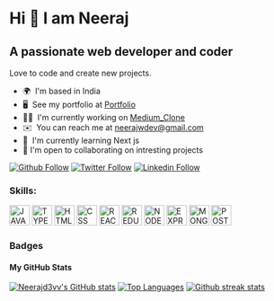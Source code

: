 # Hi 👋 I am Neeraj
## A passionate web developer and coder
Love to code and create new projects.

* 🌍  I'm based in India 
* 🖥️  See my portfolio at [Portfolio](https://react-framer-portfolio.netlify.app/)
* 👨‍💻  I'm currently working on [Medium_Clone](https://github.com/Neerajd3vv/Paytm-Basic)
* ✉️  You can reach me at [neerajwdev@gmail.com](mailto:neerajwdev@gmail.com)
* 🧠  I'm currently learning Next js
* 🤝  I'm open to collaborating on intresting projects


[![Github Follow](https://img.shields.io/badge/Github-100000?style=badge&logo=github&logoColor=white)](https://github.com/Neerajd3vv)
[![Twitter Follow](https://img.shields.io/badge/Twitter-1DA1F2?style=badge&logo=twitter&logoColor=white)](https://twitter.com/NeerajbhattW)
[![Linkedin Follow](https://img.shields.io/badge/Linkedin-0077B5?style=badge&logo=linkedin&logoColor=white)](https://www.linkedin.com/in/neeraj-bhatt-984b992b2/)


<h3 align="left">Skills:</h3>
<p align="left">

<a href="https://www.javascript.com/" target="_blank" rel="noreferrer"><img src="https://cdn.jsdelivr.net/gh/devicons/devicon/icons/javascript/javascript-original.svg" width="36" height="36" alt="JAVASCRIPT" /></a>
<a href="https://www.typescriptlang.org/" target="_blank" rel="noreferrer"><img src="https://cdn.jsdelivr.net/gh/devicons/devicon/icons/typescript/typescript-original.svg" width="36" height="36" alt="TYPESCRIPT" /></a>
<a href="https://developer.mozilla.org/en-US/docs/Web/HTML" target="_blank" rel="noreferrer"><img src="https://cdn.jsdelivr.net/gh/devicons/devicon/icons/html5/html5-original.svg" width="36" height="36" alt="HTML" /></a> 
<a href="https://developer.mozilla.org/en-US/docs/Web/CSS" target="_blank" rel="noreferrer"><img src="https://cdn.jsdelivr.net/gh/devicons/devicon/icons/css3/css3-original.svg" width="36" height="36" alt="CSS" /></a> 
<a href="https://reactjs.org/" target="_blank" rel="noreferrer"><img src="https://cdn.jsdelivr.net/gh/devicons/devicon/icons/react/react-original.svg" width="36" height="36" alt="REACT" /></a> 
<a href="https://redux.js.org/" target="_blank" rel="noreferrer"><img src="https://cdn.jsdelivr.net/gh/devicons/devicon/icons/redux/redux-original.svg" width="36" height="36" alt="REDUX" /></a> 
<a href="https://nodejs.org/en/" target="_blank" rel="noreferrer"><img src="https://cdn.jsdelivr.net/gh/devicons/devicon/icons/nodejs/nodejs-original.svg" width="36" height="36" alt="NODEJS" /></a> 
<a href="https://expressjs.com/" target="_blank" rel="noreferrer"><img src="https://cdn.jsdelivr.net/gh/devicons/devicon/icons/express/express-original.svg" width="36" height="36" alt="EXPRESS" /></a> 
<a href="https://www.mongodb.com/" target="_blank" rel="noreferrer"><img src="https://cdn.jsdelivr.net/gh/devicons/devicon/icons/mongodb/mongodb-original.svg" width="36" height="36" alt="MONGODB" /></a> 
<a href="https://www.postgresql.org/" target="_blank" rel="noreferrer"><img src="https://cdn.jsdelivr.net/gh/devicons/devicon/icons/postgresql/postgresql-original.svg" width="36" height="36" alt="POSTGRESQL" /></a> 

</p>


### Badges

<h4>My GitHub Stats</h4>
<a href="http://www.github.com/Neerajd3vv"><img src="https://github-readme-stats.vercel.app/api?username=Neerajd3vv&show_icons=true&title_color=70a5fd&icon_color=bf91f3&text_color=38bdae&bg_color=1a1b27&hide_border=true" alt="Neerajd3vv's GitHub stats" /></a>
<a href="http://www.github.com/Neerajd3vv"><img src="https://github-readme-stats.vercel.app/api/top-langs/?username=Neerajd3vv&langs_count=3&title_color=70a5fd&icon_color=bf91f3&text_color=38bdae&bg_color=1a1b27&hide_border=true" alt="Top Languages"/></a>
<a href="http://www.github.com/Neerajd3vv"><img src="https://github-readme-streak-stats.herokuapp.com/?user=Neerajd3vv&stroke=70a5fd&background=1a1b27&ring=70a5fd&fire=bf91f3&currStreakNum=bf91f3&currStreakLabel=bf91f3&sideNums=70a5fd&sideLabels=70a5fd&dates=38bdae&hide_border=true" alt="Github streak stats"/></a>



